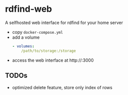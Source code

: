 # rdfind-web
A selfhosted web interface for rdfind for your home server

- copy `docker-compose.yml`
- add a volume
    ```yml
    - volumes:
        /path/to/storage:/storage
    ```
- access the web interface at http://<server ip>:3000

## TODOs
- optimized delete feature, store only index of rows